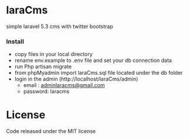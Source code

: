 # laraCms
simple laravel 5.3 cms with twitter bootstrap

### Install
 
 - copy files in your local directory
 - rename env.example to .env file and set your db connection data
 - run Php artisan migrate
 - from phpMyadmin  import  laraCms.sql file located  under  the  db folder
 - login in the  admin (http://localhost/laraCms/admin)
    - email : adminlaracms@gmail.com
   - password: laracms
  
License
=======
Code released under the MIT license
